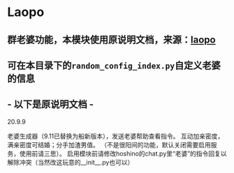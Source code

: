 # **Laopo**
## **群老婆功能，本模块使用原说明文档，来源：[laopo](https://github.com/pcrbot/Salmon-plugin-transplant)**
## 可在本目录下的`random_config_index.py`自定义老婆的信息
## - 以下是原说明文档 -
20.9.9

老婆生成器（9.11已替换为船新版本），发送老婆帮助查看指令。 互动加亲密度，满亲密度可结婚；分手加渣男值。 （不是很阳间的功能，默认关闭需要启用服务，使用前请三思）。 启用模块前请修改hoshino的chat.py里“老婆”的指令回复以解除冲突（当然改这玩意的__init__.py也可以）
